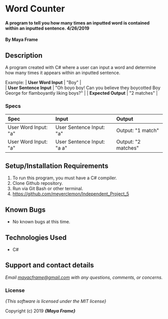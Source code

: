 # Word Counter

#### A program to tell you how many times an inputted word is contained within an inputted sentence. 4/26/2019

#### By **Maya Frame**

## Description
A program created with C# where a user can input a word and determine how many times it appears within an inputted sentence.

Example:
| **User Word Input** | "Boy" |  
| **User Sentence Input** | "Oh boyo boy! Can you believe they boycotted Boy George for flamboyantly liking boys?" |
| **Expected Output** | "2 matches" |

### Specs
| Spec | Input | Output |
| :-------------     | :------------- | :------------- |
| User Word Input: "a" | User Sentence Input: "a" | Output: "1 match" |  User inputs single character word string and matching single character sentence string. The program outputs one match.|
| User Word Input: "a" | User Sentence Input: "a a" | Output: "2 matches" | User inputs single character word string and two character sentence string containing two matching characters. The program outputs two matches.| User Word Input: "boy" | User Sentence Input: "Oh boy oh boy" | Output: "2 matches" | User inputs multi-character word string ("boy") and a sentence string containing multiple instances of the word ("boy"). The program cycles through the sentence string, finds two instances of the word, outputs two matches.| User Word Input: "boy" | User Sentence Input: "Oh boyo boy! Can you believe they boycotted Boy George for flamboyantly liking boys?" | Output: "2 matches" | User inputs a word string ("boy") and a sentence string containing multiple words, including two instance of the word ("boy") AND words that contain the word string ("boy"). Program returns only full word matches, excluding longer words that contain matching word string characters.|

## Setup/Installation Requirements

1. To run this program, you must have a C# compiler.
2. Clone Github repository.
3. Run via Git Bash or other terminal.
4. https://github.com/meyerclemon/Independent_Project_5

## Known Bugs
* No known bugs at this time.

## Technologies Used
* C#

## Support and contact details

_Email mayacframe@gmail.com with any questions, comments, or concerns._

### License

*{This software is licensed under the MIT license}*

Copyright (c) 2019 **_{Maya Frame}_**
